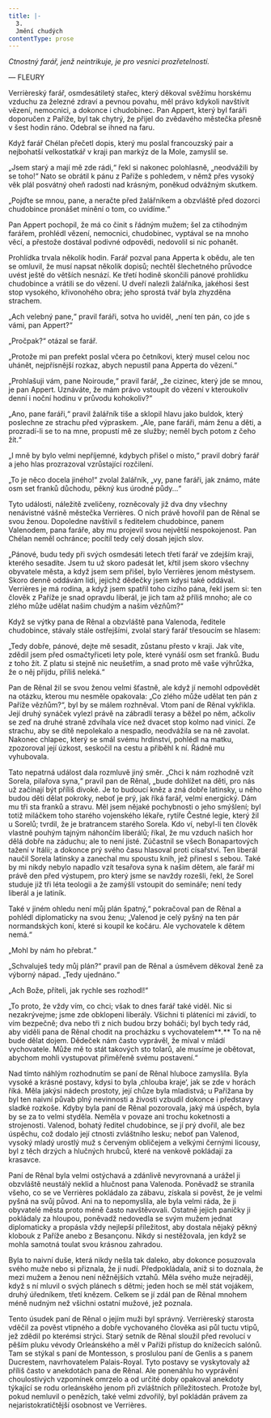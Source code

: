 ```yaml
---
title: |-
  3.
  Jmění chudých
contentType: prose
---
```


_Ctnostný farář, jenž neintrikuje, je pro vesnici prozřetelností._

— FLEURY

Verrièreský farář, osmdesátiletý stařec, který děkoval svěžímu horskému vzduchu za železné zdraví a pevnou povahu, měl právo kdykoli navštívit vězení, nemocnici, a dokonce i chudobinec. Pan Appert, který byl faráři doporučen z Paříže, byl tak chytrý, že přijel do zvědavého městečka přesně v šest hodin ráno. Odebral se ihned na faru.

Když farář Chélan přečetl dopis, který mu poslal francouzský pair a nejbohatší velkostatkář v kraji pan markýz de la Mole, zamyslil se.

„Jsem starý a mají mě zde rádi,“ řekl si nakonec polohlasně, „neodvážili by se toho!“ Nato se obrátil k pánu z Paříže s pohledem, v němž přes vysoký věk plál posvátný oheň radosti nad krásným, poněkud odvážným skutkem.

„Pojďte se mnou, pane, a neračte před žalářníkem a obzvláště před dozorci chudobince pronášet mínění o tom, co uvidíme.“

Pan Appert pochopil, že má co činit s řádným mužem; šel za ctihodným farářem, prohlédl vězení, nemocnici, chudobinec, vyptával se na mnoho věcí, a přestože dostával podivné odpovědi, nedovolil si nic pohanět.

Prohlídka trvala několik hodin. Farář pozval pana Apperta k obědu, ale ten se omluvil, že musí napsat několik dopisů; nechtěl šlechetného průvodce uvést ještě do větších nesnází. Ke třetí hodině skončili pánové prohlídku chudobince a vrátili se do vězení. U dveří nalezli žalářníka, jakéhosi šest stop vysokého, křivonohého obra; jeho sprostá tvář byla zhyzděna strachem.

„Ach velebný pane,“ pravil faráři, sotva ho uviděl, „není ten pán, co jde s vámi, pan Appert?“

„Pročpak?“ otázal se farář.

„Protože mi pan prefekt poslal včera po četníkovi, který musel celou noc uhánět, nejpřísnější rozkaz, abych nepustil pana Apperta do vězení.“

„Prohlašuji vám, pane Noiroude,“ pravil farář, „že cizinec, který jde se mnou, je pan Appert. Uznáváte, že mám právo vstoupit do vězení v kteroukoliv denní i noční hodinu v průvodu kohokoliv?“

„Ano, pane faráři,“ pravil žalářník tiše a sklopil hlavu jako buldok, který poslechne ze strachu před výpraskem. „Ale, pane faráři, mám ženu a děti, a prozradí-li se to na mne, propustí mě ze služby; neměl bych potom z čeho žít.“

„I mně by bylo velmi nepříjemné, kdybych přišel o místo,“ pravil dobrý farář a jeho hlas prozrazoval vzrůstající rozčilení.

„To je něco docela jiného!“ zvolal žalářník, „vy, pane faráři, jak známo, máte osm set franků důchodu, pěkný kus úrodné půdy…“

Tyto události, náležitě zveličeny, rozněcovaly již dva dny všechny nenávistné vášně městečka Verrières. O nich právě hovořil pan de Rênal se svou ženou. Dopoledne navštívil s ředitelem chudobince, panem Valenodem, pana faráře, aby mu projevil svou největší nespokojenost. Pan Chélan neměl ochránce; pocítil tedy celý dosah jejich slov.

„Pánové, budu tedy při svých osmdesáti letech třetí farář ve zdejším kraji, kterého sesadíte. Jsem tu už skoro padesát let, křtil jsem skoro všechny obyvatele města, a když jsem sem přišel, bylo Verrières jenom městysem. Skoro denně oddávám lidi, jejichž dědečky jsem kdysi také oddával. Verrières je má rodina, a když jsem spatřil toho cizího pána, řekl jsem si: ten člověk z Paříže je snad opravdu liberál, je jich tam až příliš mnoho; ale co zlého může udělat našim chudým a našim vězňům?“

Když se výtky pana de Rênal a obzvláště pana Valenoda, ředitele chudobince, stávaly stále ostřejšími, zvolal starý farář třesoucím se hlasem:

„Tedy dobře, pánové, dejte mě sesadit, zůstanu přesto v kraji. Jak víte, zdědil jsem před osmačtyřiceti lety pole, které vynáší osm set franků. Budu z toho žít. Z platu si stejně nic neušetřím, a snad proto mě vaše výhrůžka, že o něj přijdu, příliš neleká.“

Pan de Rênal žil se svou ženou velmi šťastně, ale když jí nemohl odpovědět na otázku, kterou mu nesměle opakovala: „Co zlého může udělat ten pán z Paříže vězňům?“, byl by se málem rozhněval. Vtom paní de Rênal vykřikla. Její druhý synáček vylezl právě na zábradlí terasy a běžel po něm, ačkoliv se zeď na druhé straně zdvíhala více než dvacet stop kolmo nad vinicí. Ze strachu, aby se dítě nepolekalo a nespadlo, neodvážila se na ně zavolat. Nakonec chlapec, který se smál svému hrdinství, pohlédl na matku, zpozoroval její úzkost, seskočil na cestu a přiběhl k ní. Řádně mu vyhubovala.

Tato nepatrná událost dala rozmluvě jiný směr. „Chci k nám rozhodně vzít Sorela, pilařova syna,“ pravil pan de Rênal, „bude dohlížet na děti, pro nás už začínají být příliš divoké. Je to budoucí kněz a zná dobře latinsky, u něho budou děti dělat pokroky, neboť je prý, jak říká farář, velmi energický. Dám mu tři sta franků a stravu. Měl jsem nějaké pochybnosti o jeho smýšlení; byl totiž miláčkem toho starého vojenského lékaře, rytíře Čestné legie, který žil u Sorelů; tvrdil, že je bratrancem starého Sorela. Kdo ví, nebyl-li ten člověk vlastně pouhým tajným náhončím liberálů; říkal, že mu vzduch našich hor dělá dobře na záduchu; ale to není jisté. Zúčastnil se všech Bonapartových tažení v Itálii; a dokonce prý svého času hlasoval proti císařství. Ten liberál naučil Sorela latinsky a zanechal mu spoustu knih, jež přinesl s sebou. Také by mi nikdy nebylo napadlo vzít tesařova syna k našim dětem, ale farář mi právě den před výstupem, pro který jsme se navždy rozešli, řekl, že Sorel studuje již tři léta teologii a že zamýšlí vstoupit do semináře; není tedy liberál a je latiník.

Také v jiném ohledu není můj plán špatný,“ pokračoval pan de Rênal a pohlédl diplomaticky na svou ženu; „Valenod je celý pyšný na ten pár normandských koní, které si koupil ke kočáru. Ale vychovatele k dětem nemá.“

„Mohl by nám ho přebrat.“

„Schvaluješ tedy můj plán?“ pravil pan de Rênal a úsměvem děkoval ženě za výborný nápad. „Tedy ujednáno.“

„Ach Bože, příteli, jak rychle ses rozhodl!“

„To proto, že vždy vím, co chci; však to dnes farář také viděl. Nic si nezakrývejme; jsme zde obklopeni liberály. Všichni ti pláteníci mi závidí, to vím bezpečně; dva nebo tři z nich budou brzy boháči; byl bych tedy rád, aby viděli pana de Rênal chodit na procházku s vychovatelem**_._** To na ně bude dělat dojem. Dědeček nám často vyprávěl, že míval v mládí vychovatele. Může mě to stát takových sto tolarů, ale musíme je obětovat, abychom mohli vystupovat přiměřeně svému postavení.“

Nad tímto náhlým rozhodnutím se paní de Rênal hluboce zamyslila. Byla vysoké a krásné postavy, kdysi to byla ‚chlouba kraje‘, jak se zde v horách říká. Měla jakýsi nádech prostoty, její chůze byla mladistvá; u Pařížana by byl ten naivní půvab plný nevinnosti a živosti vzbudil dokonce i představy sladké rozkoše. Kdyby byla paní de Rênal pozorovala, jaký má úspěch, byla by se za to velmi styděla. Neměla v povaze ani trochu koketnosti a strojenosti. Valenod, bohatý ředitel chudobince, se jí prý dvořil, ale bez úspěchu, což dodalo její ctnosti zvláštního lesku; neboť pan Valenod, vysoký mladý urostlý muž s červeným obličejem a velkými černými licousy, byl z těch drzých a hlučných hrubců, které na venkově pokládají za krasavce.

Paní de Rênal byla velmi ostýchavá a zdánlivě nevyrovnaná a urážel ji obzvláště neustálý neklid a hlučnost pana Valenoda. Poněvadž se stranila všeho, co se ve Verrières pokládalo za zábavu, získala si pověst, že je velmi pyšná na svůj původ. Ani na to nepomyslila, ale byla velmi ráda, že ji obyvatelé města proto méně často navštěvovali. Ostatně jejich paničky ji pokládaly za hloupou, poněvadž nedovedla se svým mužem jednat diplomaticky a propásla vždy nejlepší příležitost, aby dostala nějaký pěkný klobouk z Paříže anebo z Besançonu. Nikdy si nestěžovala, jen když se mohla samotná toulat svou krásnou zahradou.

Byla to naivní duše, která nikdy nešla tak daleko, aby dokonce posuzovala svého muže nebo si přiznala, že ji nudí. Předpokládala, aniž si to doznala, že mezi mužem a ženou není něžnějších vztahů. Měla svého muže nejraději, když s ní mluvil o svých plánech s dětmi; jeden hoch se měl stát vojákem, druhý úředníkem, třetí knězem. Celkem se jí zdál pan de Rênal mnohem méně nudným než všichni ostatní mužové, jež poznala.

Tento úsudek paní de Rênal o jejím muži byl správný. Verrièreský starosta vděčil za pověst vtipného a dobře vychovaného člověka asi půl tuctu vtipů, jež zdědil po kterémsi strýci. Starý setník de Rênal sloužil před revolucí v pěším pluku vévody Orleánského a měl v Paříži přístup do knížecích salónů. Tam se stýkal s paní de Montesson, s proslulou paní de Genlis a s panem Ducrestem, navrhovatelem Palais-Royal. Tyto postavy se vyskytovaly až příliš často v anekdotách pana de Rênal. Ale ponenáhlu ho vyprávění choulostivých vzpomínek omrzelo a od určité doby opakoval anekdoty týkající se rodu orleánského jenom při zvláštních příležitostech. Protože byl, pokud nemluvil o penězích, také velmi zdvořilý, byl pokládán právem za nejaristokratičtější osobnost ve Verrières.
